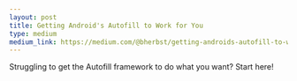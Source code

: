 ```yaml
---
layout: post
title: Getting Android's Autofill to Work for You
type: medium
medium_link: https://medium.com/@bherbst/getting-androids-autofill-to-work-for-you-21435debea1
---
```


Struggling to get the Autofill framework to do what you want? Start here!
